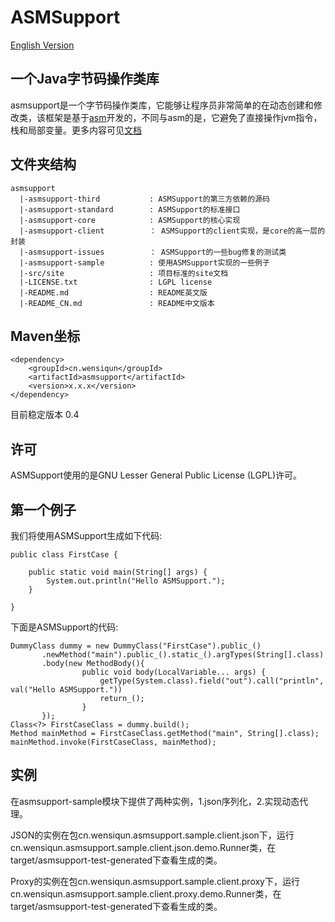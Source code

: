 ASMSupport
===

[English Version](./README.md)

一个Java字节码操作类库
---
asmsupport是一个字节码操作类库，它能够让程序员非常简单的在动态创建和修改类，该框架是基于[asm](http://asm.ow2.org/)开发的，不同与asm的是，它避免了直接操作jvm指令，栈和局部变量。更多内容可见[文档](http://asmsupport.github.io)

## 文件夹结构

    asmsupport
      |-asmsupport-third           : ASMSupport的第三方依赖的源码
      |-asmsupport-standard        : ASMSupport的标准接口
      |-asmsupport-core            : ASMSupport的核心实现
      |-asmsupport-client          ： ASMSupport的client实现，是core的高一层的封装
      |-asmsupport-issues          ： ASMSupport的一些bug修复的测试类
      |-asmsupport-sample          : 使用ASMSupport实现的一些例子
      |-src/site                   : 项目标准的site文档
      |-LICENSE.txt                : LGPL license
      |-README.md                  : README英文版
      |-README_CN.md               : README中文版本

## Maven坐标
    
    <dependency>
        <groupId>cn.wensiqun</groupId>
        <artifactId>asmsupport</artifactId>
        <version>x.x.x</version>
    </dependency>
    
目前稳定版本 0.4
    
## 许可

ASMSupport使用的是GNU Lesser General Public License (LGPL)许可。

## 第一个例子

我们将使用ASMSupport生成如下代码:

    public class FirstCase {
        
        public static void main(String[] args) {
            System.out.println("Hello ASMSupport.");
        }
        
    }

下面是ASMSupport的代码:

    DummyClass dummy = new DummyClass("FirstCase").public_()
           .newMethod("main").public_().static_().argTypes(String[].class)
           .body(new MethodBody(){
					public void body(LocalVariable... args) {
						getType(System.class).field("out").call("println", val("Hello ASMSupport."))
						return_();
					}
           });
    Class<?> FirstCaseClass = dummy.build();
    Method mainMethod = FirstCaseClass.getMethod("main", String[].class);
    mainMethod.invoke(FirstCaseClass, mainMethod);
    
## 实例

在asmsupport-sample模块下提供了两种实例，1.json序列化，2.实现动态代理。

JSON的实例在包cn.wensiqun.asmsupport.sample.client.json下，运行cn.wensiqun.asmsupport.sample.client.json.demo.Runner类，在target/asmsupport-test-generated下查看生成的类。

Proxy的实例在包cn.wensiqun.asmsupport.sample.client.proxy下，运行cn.wensiqun.asmsupport.sample.client.proxy.demo.Runner类，在target/asmsupport-test-generated下查看生成的类。

